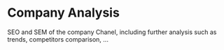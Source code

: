 # Company Analysis

SEO and SEM of the company Chanel, including further analysis such as trends, competitors comparison, ...
